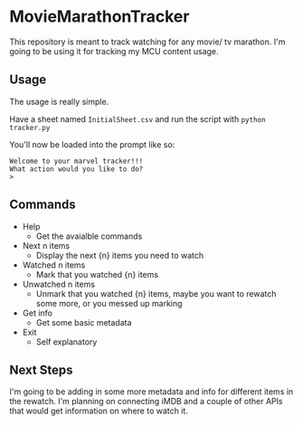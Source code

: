 # MovieMarathonTracker
This repository is meant to track watching for any movie/ tv marathon. I'm going to be using it for tracking my MCU content usage.

## Usage

The usage is really simple.

Have a sheet named `InitialSheet.csv` and run the script with `python tracker.py`

You'll now be loaded into the prompt like so:

```
Welcome to your marvel tracker!!!
What action would you like to do?
> 
```

## Commands

* Help
	* Get the avaialble commands
* Next n items
	* Display the next {n} items you need to watch
* Watched n items
	* Mark that you watched {n} items
* Unwatched n items
	* Unmark that you watched {n} items, maybe you want to rewatch some more, or you messed up marking
* Get info
	* Get some basic metadata
* Exit
	* Self explanatory

## Next Steps

I'm going to be adding in some more metadata and info for different items in the rewatch. I'm planning on connecting iMDB and a couple of other APIs that would get information on where to watch it.




